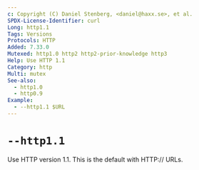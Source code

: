 ```yaml
---
c: Copyright (C) Daniel Stenberg, <daniel@haxx.se>, et al.
SPDX-License-Identifier: curl
Long: http1.1
Tags: Versions
Protocols: HTTP
Added: 7.33.0
Mutexed: http1.0 http2 http2-prior-knowledge http3
Help: Use HTTP 1.1
Category: http
Multi: mutex
See-also:
  - http1.0
  - http0.9
Example:
  - --http1.1 $URL
---
```


# `--http1.1`

Use HTTP version 1.1. This is the default with HTTP:// URLs.
